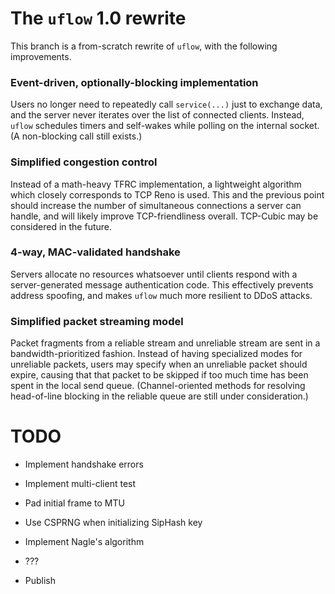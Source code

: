 # The `uflow` 1.0 rewrite

This branch is a from-scratch rewrite of `uflow`, with the following improvements.

### Event-driven, optionally-blocking implementation

Users no longer need to repeatedly call `service(...)` just to exchange data,
and the server never iterates over the list of connected clients. Instead,
`uflow` schedules timers and self-wakes while polling on the internal socket.
(A non-blocking call still exists.)

### Simplified congestion control

Instead of a math-heavy TFRC implementation, a lightweight algorithm which
closely corresponds to TCP Reno is used. This and the previous point should
increase the number of simultaneous connections a server can handle, and will
likely improve TCP-friendliness overall. TCP-Cubic may be considered in the
future.

### 4-way, MAC-validated handshake

Servers allocate no resources whatsoever until clients respond with a
server-generated message authentication code. This effectively prevents address
spoofing, and makes `uflow` much more resilient to DDoS attacks.

### Simplified packet streaming model

Packet fragments from a reliable stream and unreliable stream are sent in a
bandwidth-prioritized fashion. Instead of having specialized modes for
unreliable packets, users may specify when an unreliable packet should expire,
causing that that packet to be skipped if too much time has been spent in the
local send queue. (Channel-oriented methods for resolving head-of-line blocking
in the reliable queue are still under consideration.)

# TODO

  * Implement handshake errors

  * Implement multi-client test

  * Pad initial frame to MTU

  * Use CSPRNG when initializing SipHash key

  * Implement Nagle's algorithm

  * ???

  * Publish
